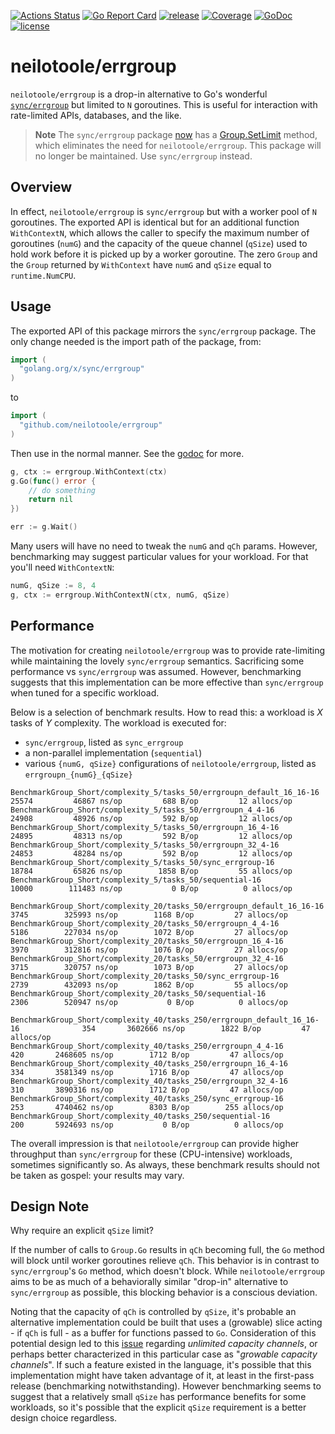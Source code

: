
[![Actions Status](https://github.com/neilotoole/errgroup/workflows/Go/badge.svg)](https://github.com/neilotoole/errgroup/actions?query=workflow%3AGo)
[![Go Report Card](https://goreportcard.com/badge/neilotoole/errgroup)](https://goreportcard.com/report/neilotoole/errgroup)
[![release](https://img.shields.io/badge/release-v0.1.5-green.svg)](https://github.com/neilotoole/errgroup/releases/tag/v0.1.5)
[![Coverage](https://gocover.io/_badge/github.com/neilotoole/errgroup)](https://gocover.io/github.com/neilotoole/errgroup)
[![GoDoc](https://godoc.org/github.com/golang/gddo?status.svg)](https://pkg.go.dev/github.com/neilotoole/errgroup)
[![license](https://img.shields.io/github/license/neilotoole/errgroup)](./LICENSE)

# neilotoole/errgroup
`neilotoole/errgroup` is a drop-in alternative to Go's wonderful
[`sync/errgroup`](https://pkg.go.dev/golang.org/x/sync/errgroup) but
limited to `N` goroutines. This is useful for interaction with rate-limited
APIs, databases, and the like.


> **Note**
> The `sync/errgroup` package [now](https://github.com/neilotoole/errgroup/issues/14) has a [Group.SetLimit](https://pkg.go.dev/golang.org/x/sync/errgroup#Group.SetLimit) method,
> which eliminates the need for `neilotoole/errgroup`. This package will no longer be maintained. Use `sync/errgroup` instead.


## Overview
In effect, `neilotoole/errgroup` is `sync/errgroup` but with a worker pool
of `N` goroutines. The exported API is identical but for an additional
function `WithContextN`, which allows the caller
to specify the maximum number of goroutines (`numG`) and the capacity
of the queue channel (`qSize`) used to hold work before it is picked
up by a worker goroutine. The zero `Group` and the `Group` returned
by `WithContext` have `numG` and `qSize` equal to `runtime.NumCPU`.


## Usage
The exported API of this package mirrors the `sync/errgroup` package.
The only change needed is the import path of the package, from:

```go
import (
  "golang.org/x/sync/errgroup"
)
```

to

```go
import (
  "github.com/neilotoole/errgroup"
)
```

Then use in the normal manner. See the [godoc](https://pkg.go.dev/github.com/neilotoole/errgroup) for more.

```go
g, ctx := errgroup.WithContext(ctx)
g.Go(func() error {
    // do something
    return nil
})

err := g.Wait()
```

Many users will have no need to tweak the `numG` and `qCh` params. However, benchmarking
may suggest particular values for your workload. For that you'll need `WithContextN`:

```go
numG, qSize := 8, 4
g, ctx := errgroup.WithContextN(ctx, numG, qSize)

```

## Performance
The motivation for creating `neilotoole/errgroup` was to provide rate-limiting while
maintaining the lovely `sync/errgroup` semantics. Sacrificing some
performance vs `sync/errgroup` was assumed. However, benchmarking
suggests that this implementation can be more effective than `sync/errgroup` 
when tuned for a specific workload.

Below is a selection of benchmark results. How to read this: a workload is _X_ tasks
of _Y_ complexity. The workload is executed for:
 
- `sync/errgroup`, listed as `sync_errgroup`
- a non-parallel implementation (`sequential`)
- various `{numG, qSize}` configurations of `neilotoole/errgroup`, listed as `errgroupn_{numG}_{qSize}`

```
BenchmarkGroup_Short/complexity_5/tasks_50/errgroupn_default_16_16-16         	   25574	     46867 ns/op	     688 B/op	      12 allocs/op
BenchmarkGroup_Short/complexity_5/tasks_50/errgroupn_4_4-16                   	   24908	     48926 ns/op	     592 B/op	      12 allocs/op
BenchmarkGroup_Short/complexity_5/tasks_50/errgroupn_16_4-16                  	   24895	     48313 ns/op	     592 B/op	      12 allocs/op
BenchmarkGroup_Short/complexity_5/tasks_50/errgroupn_32_4-16                  	   24853	     48284 ns/op	     592 B/op	      12 allocs/op
BenchmarkGroup_Short/complexity_5/tasks_50/sync_errgroup-16                   	   18784	     65826 ns/op	    1858 B/op	      55 allocs/op
BenchmarkGroup_Short/complexity_5/tasks_50/sequential-16                      	   10000	    111483 ns/op	       0 B/op	       0 allocs/op

BenchmarkGroup_Short/complexity_20/tasks_50/errgroupn_default_16_16-16        	    3745	    325993 ns/op	    1168 B/op	      27 allocs/op
BenchmarkGroup_Short/complexity_20/tasks_50/errgroupn_4_4-16                  	    5186	    227034 ns/op	    1072 B/op	      27 allocs/op
BenchmarkGroup_Short/complexity_20/tasks_50/errgroupn_16_4-16                 	    3970	    312816 ns/op	    1076 B/op	      27 allocs/op
BenchmarkGroup_Short/complexity_20/tasks_50/errgroupn_32_4-16                 	    3715	    320757 ns/op	    1073 B/op	      27 allocs/op
BenchmarkGroup_Short/complexity_20/tasks_50/sync_errgroup-16                  	    2739	    432093 ns/op	    1862 B/op	      55 allocs/op
BenchmarkGroup_Short/complexity_20/tasks_50/sequential-16                     	    2306	    520947 ns/op	       0 B/op	       0 allocs/op

BenchmarkGroup_Short/complexity_40/tasks_250/errgroupn_default_16_16-16       	     354	   3602666 ns/op	    1822 B/op	      47 allocs/op
BenchmarkGroup_Short/complexity_40/tasks_250/errgroupn_4_4-16                 	     420	   2468605 ns/op	    1712 B/op	      47 allocs/op
BenchmarkGroup_Short/complexity_40/tasks_250/errgroupn_16_4-16                	     334	   3581349 ns/op	    1716 B/op	      47 allocs/op
BenchmarkGroup_Short/complexity_40/tasks_250/errgroupn_32_4-16                	     310	   3890316 ns/op	    1712 B/op	      47 allocs/op
BenchmarkGroup_Short/complexity_40/tasks_250/sync_errgroup-16                 	     253	   4740462 ns/op	    8303 B/op	     255 allocs/op
BenchmarkGroup_Short/complexity_40/tasks_250/sequential-16                    	     200	   5924693 ns/op	       0 B/op	       0 allocs/op
```

The overall impression is that `neilotoole/errgroup` can provide higher
throughput than `sync/errgroup` for these (CPU-intensive) workloads,
sometimes significantly so. As always, these benchmark results should
not be taken as gospel: your results may vary.


## Design Note
Why require an explicit `qSize` limit?

If the number of calls to `Group.Go` results in `qCh` becoming
full, the `Go` method will block until worker goroutines relieve `qCh`.
This behavior is in contrast to `sync/errgroup`'s `Go` method, which doesn't block.
While `neilotoole/errgroup` aims to be as much of a behaviorally similar
"drop-in" alternative to `sync/errgroup` as possible, this blocking behavior
is a conscious deviation.

Noting that the capacity of `qCh` is controlled by `qSize`, it's probable an
alternative implementation could be built that uses a (growable) slice
acting - if `qCh` is full - as a buffer for functions passed to `Go`.
Consideration of this potential design led to this [issue](https://github.com/golang/go/issues/20352)
regarding _unlimited capacity channels_, or perhaps better characterized
in this particular case as "_growable capacity channels_". If such a
feature existed in the language, it's possible that this implementation might
have taken advantage of it, at least in the first-pass release (benchmarking notwithstanding).
However benchmarking seems to suggest that a relatively
small `qSize` has performance benefits for some workloads, so it's possible
that the explicit `qSize` requirement is a better design choice regardless.
